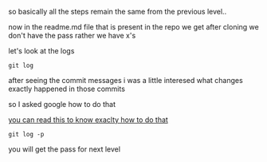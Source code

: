 so basically all the steps remain the same from the previous level..

now in the readme.md file that is present in the repo we get after cloning we don't have the pass rather we have x's


let's look at the logs

```shell
git log
```

after seeing the commit messages i was a little interesed what changes exactly happened in those commits

so I asked google how to do that

[you can read this to know exaclty how to do that](https://www.howtogeek.com/devops/how-to-view-commit-history-with-git-log/)

```shell
git log -p
```

you will get the pass for next level